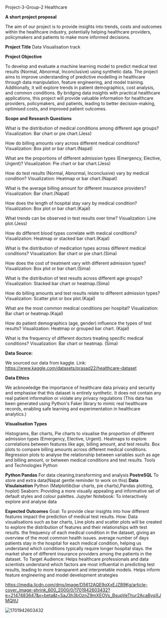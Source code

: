 Project-3-Group-2
Healthcare

**A short project proposal**

The aim of our project is to provide insights into trends, costs and outcomes within the healthcare industry, potentially helping healthcare providers, policymakers and patients to make more informed decisions.

**Project Title** Data Visualisation track

**Project Objective**

To develop and evaluate a machine learning model to predict medical test results (Normal, Abnormal, Inconclusive) using synthetic data. The project aims to improve understanding of predictive modelling in healthcare through data manipulation, feature engineering, and model training. Additionally, it will explore trends in patient demographics, cost analysis, and common conditions. By bridging data insights with practical healthcare applications, this project will provide valuable information for healthcare providers, policymakers, and patients, leading to better decision-making, optimised costs, and improved patient outcomes.

**Scope and Research Questions**

What is the distribution of medical conditions among different age groups?
    Visualization: Bar chart or pie chart.(Jess)

How do billing amounts vary across different medical conditions?
    Visualization: Box plot or bar chart.(Napat)

What are the proportions of different admission types (Emergency, Elective, Urgent)?
    Visualization: Pie chart or bar chart.(Jess)

How do test results (Normal, Abnormal, Inconclusive) vary by medical condition?
    Visualization: Heatmap or bar chart.(Napat)

What is the average billing amount for different insurance providers?
    Visualization: Bar chart.(Napat)

How does the length of hospital stay vary by medical condition?
    Visualization: Box plot or bar chart.(Kajal)

What trends can be observed in test results over time?
    Visualization: Line plot.(Jess)

How do different blood types correlate with medical conditions?
    Visualization: Heatmap or stacked bar chart.(Kajal)

What is the distribution of medication types across different medical conditions?
    Visualization: Bar chart or pie chart.(Sima)

How does the cost of treatment vary with different admission types?
    Visualization: Box plot or bar chart.(Sima)

What is the distribution of test results across different age groups?
    Visualization: Stacked bar chart or heatmap.(Sima)

How do billing amounts and test results relate to different admission types?
    Visualization: Scatter plot or box plot.(Kajal)

What are the most common medical conditions per hospital?
    Visualization: Bar chart or heatmap.(Kajal)

How do patient demographics (age, gender) influence the types of test results?
    Visualization: Heatmap or grouped bar chart. (Kajal)

What is the frequency of different doctors treating specific medical conditions?
    Visualization: Bar chart or heatmap. (Sima)
    
**Data Source:**

We sourced our data from kaggle. Link: https://www.kaggle.com/datasets/prasad22/healthcare-dataset 

**Data Ethics**

We acknowledge the importance of healthcare data privacy and security and emphasise that this dataset is entirely synthetic. It does not contain any real patient information or violate any privacy regulations (This data has been generated using Python's Faker library to mimic real healthcare records, enabling safe learning and experimentation in healthcare analytics.)

**Visualisation Types**

Histograms, Bar charts, Pie charts to visualise the proportion of different admission types (Emergency, Elective, Urgent).
Heatmaps to explore correlations between features like age, billing amount, and test results.
Box plots to compare billing amounts across different medical conditions.
Regression plots to analyse the relationship between variables such as age and billing amount, or between medical conditions and test results.
Tools and Technologies
Python

  
  **Python Pandas** For data cleaning,transforming and analysis
  **PostreSQL** To store and extra data(Napat gentle reminder to work on this)
  **Data Visulaisation** Python (Matplotlib(bar charts, pie charts),Pandas plotting, hvplot)
                         Seaborn: Providing a more visually appealing and informative set of default styles and colour palettes.
                         Jupyter Notebook: To interactively explore and analyse data

**Expected Outcomes**
Goal: To provide clear insights into how different features impact the prediction of medical test results.
How: Data visualisations such as bar charts, Line plots and scatter plots will be created to explore the distribution of features and their relationships with test results.
the frequency of each medical condition in the dataset, giving an overview of the most common health issues.
average number of days patients stay in the hospital for each medical condition, helping us understand which conditions typically require longer hospital stays.
the market share of different insurance providers among the patients in the dataset.
To Target Audience: Helps healthcare professionals and data scientists understand which factors are most influential in predicting test results, leading to more transparent and interpretable models. Helps inform feature engineering and model development strategies

https://media.licdn.com/dms/image/D5612AQE9qXxEJZB9Kg/article-cover_image-shrink_600_2000/0/1701942603432?e=2147483647&v=beta&t=SaJ3h3bOznZ9mXEOVs_BsupVeThur2AcaByqXJMQltU

![1701942603432](https://github.com/user-attachments/assets/609b2e25-9a62-4acb-ac85-b64158054b2e)



